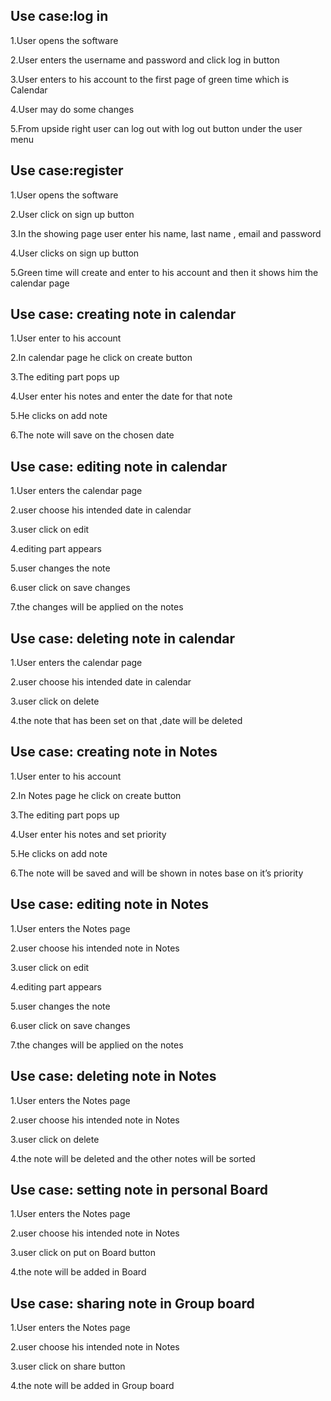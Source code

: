 ## Use case:log in

1.User opens the software

2.User enters the username and password and click log in button

3.User enters to his account to the first page of green time which is Calendar

4.User may do some changes

5.From upside right user can log out with log out button under the user menu


## Use case:register

1.User opens the software

2.User click on sign up button

3.In the showing page user enter his name, last name , email  and password 

4.User clicks on sign up button 

5.Green time will create and enter to his account and then it shows him the calendar page


## Use case: creating note in calendar

1.User enter to his account

2.In calendar page he click on create button

3.The editing part pops up 

4.User enter his notes and enter the date for that note 

5.He clicks on add note 

6.The note will save on the chosen date


## Use case: editing note in calendar

1.User enters the calendar page 

2.user choose his intended date in calendar

3.user click on edit

4.editing part appears 

5.user changes the note

6.user click on save changes

7.the changes will be applied on the notes


## Use case: deleting note in calendar

1.User enters the calendar page 

2.user choose his intended date in calendar

3.user click on delete

4.the note that has been set on that ,date will be deleted


## Use case: creating note in Notes

1.User enter to his account

2.In Notes page he click on create button

3.The editing part pops up 

4.User enter his notes and set priority 

5.He clicks on add note 

6.The note will be saved and will be shown in notes base on it’s priority


## Use case: editing note in Notes

1.User enters the Notes page 

2.user choose his intended note in Notes

3.user click on edit

4.editing part appears 

5.user changes the note

6.user click on save changes

7.the changes will be applied on the notes


## Use case: deleting note in Notes

1.User enters the Notes page 

2.user choose his intended note in Notes

3.user click on delete

4.the note will be deleted and the other notes will be sorted

## Use case: setting note in personal Board

1.User enters the Notes page 

2.user choose his intended note in Notes

3.user click on put on Board button

4.the note will be added in Board


## Use case: sharing note in Group board

1.User enters the Notes page 

2.user choose his intended note in Notes

3.user click on share button

4.the note will be added in Group board
